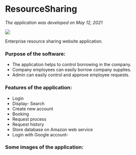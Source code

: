 # ResourceSharing
 *The application was developed on May 12, 2021*
 
 <img src="https://img.shields.io/appveyor/build/gruntjs/grunt">
 
 Enterprise resource sharing website application.
 
 ### Purpose of the software:
  - The application helps to control borrowing in the company. 
  - Company employees can easily borrow company supplies. 
  - Admin can easily control and approve employee requests.
  
 ### Features of the application:
  - Login
  - Display- Search
  - Create new account
  - Booking
  - Request process
  - Request history
  - Store database on Amazon web service
  - Login with Google account-
  
 ### Some images of the application:
 
  

